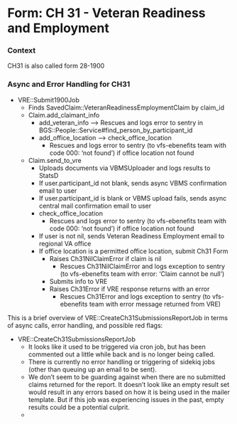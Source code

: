 # Form: CH 31 - Veteran Readiness and Employment

### Context

CH31 is also called form 28-1900

### Async and Error Handling for CH31

- VRE::Submit1900Job
  - Finds SavedClaim::VeteranReadinessEmploymentClaim by claim_id
  - Claim.add_claimant_info
    - add_veteran_info —> Rescues and logs error to sentry in BGS::People::Service#find_person_by_participant_id
    - add_office_location —> check_office_location
      - Rescues and logs error to sentry (to vfs-ebenefits team with code 000: ‘not found’) if office location not found
  - Claim.send_to_vre
    - Uploads documents via VBMSUploader and logs results to StatsD
    - If user.participant_id not blank, sends async VBMS confirmation email to user
    - If user.participant_id is blank or VBMS upload fails, sends async central mail confirmation email to user
    - check_office_location
      - Rescues and logs error to sentry (to vfs-ebenefits team with code 000: ‘not found’) if office location not found
    - If user is not nil, sends Veteran Readiness Employment email to regional VA office
    - If office location is a permitted office location, submit Ch31 Form
      - Raises Ch31NilClaimError if claim is nil
        - Rescues Ch31NilClaimError and logs exception to sentry (to vfs-ebenefits team with error: ‘Claim cannot be null’)
      - Submits info to VRE
      - Raises Ch31Error if VRE response returns with an error
        - Rescues Ch31Error and logs exception to sentry (to vfs-ebenefits team with error message returned from VRE)

This is a brief overview of VRE::CreateCh31SubmissionsReportJob in terms of async calls, error handling, and possible red flags:

- VRE::CreateCh31SubmissionsReportJob
  - It looks like it used to be triggered via cron job, but has been commented out a little while back and is no longer being called.
  - There is currently no error handling or triggering of sidekiq jobs (other than queuing up an email to be sent).
  - We don’t seem to be guarding against when there are no submitted claims returned for the report. It doesn’t look like an empty result set would result in any errors based on how it is being used in the mailer template. But if this job was experiencing issues in the past, empty results could be a potential culprit.
  - 
